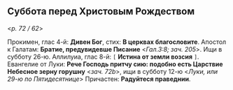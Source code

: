 ## Суббота перед Христовым Рождеством

<*p. 72 / 62*>
 
Прокимен, глас 4-й: **Дивен Бог**, стих: **В церквах благословите**. 
Апостол к Галатам: **Братие, предувидевше Писание** <*Гал.3:8; зач. 205*>. Ищи в субботу 26-ю. 
Аллилуиа, глас 8-й: `[` **Истина от земли возсия** `]`. 
Евангелие от Луки: **Рече Господь притчу сию: подобно есть Царствие Небесное зерну горушну** <*зач. 72b*>, 
ищи в субботу 12-ю <*Луки, или 29-ю по Пятидесятнице*> 
Причастен: **Радуйтеся праведнии**. 
